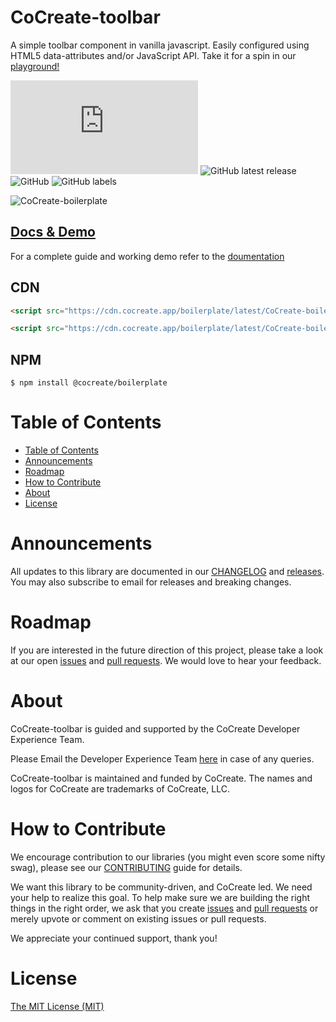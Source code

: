 # CoCreate-toolbar
A simple toolbar component in vanilla javascript. Easily configured using HTML5 data-attributes and/or JavaScript API. Take it for a spin in our [playground!](https://cocreate.app/docs/toolbar)

![GitHub file size in bytes](https://img.shields.io/github/size/CoCreate-app/CoCreate-toolbar/dist/CoCreate-toolbar.min.js?label=minified%20size&style=for-the-badge) 
![GitHub latest release](https://img.shields.io/github/v/release/CoCreate-app/CoCreate-toolbar?style=for-the-badge)
![GitHub](https://img.shields.io/github/license/CoCreate-app/CoCreate-toolbar?style=for-the-badge) 
![GitHub labels](https://img.shields.io/github/labels/CoCreate-app/CoCreate-toolbar/help%20wanted?style=for-the-badge)

![CoCreate-boilerplate](https://cdn.cocreate.app/docs/CoCreate-boilerplate.gif)

## [Docs & Demo](https://cocreate.app/docs/toolbar)

For a complete guide and working demo refer to the [doumentation](https://cocreate.app/docs/boilerplate)

## CDN
```html
<script src="https://cdn.cocreate.app/boilerplate/latest/CoCreate-boilerplate.min.js"></script>
```
```html
<script src="https://cdn.cocreate.app/boilerplate/latest/CoCreate-boilerplate.min.css"></script>
```

## NPM
```shell
$ npm install @cocreate/boilerplate
```

# Table of Contents

- [Table of Contents](#table-of-contents)
- [Announcements](#announcements)
- [Roadmap](#roadmap)
- [How to Contribute](#how-to-contribute)
- [About](#about)
- [License](#license)

<a name="announcements"></a>
# Announcements

All updates to this library are documented in our [CHANGELOG](https://github.com/CoCreate-app/CoCreate-toolbar/blob/master/CHANGELOG.md) and [releases](https://github.com/CoCreate-app/CoCreate-toolbar/releases). You may also subscribe to email for releases and breaking changes. 

<a name="roadmap"></a>
# Roadmap

If you are interested in the future direction of this project, please take a look at our open [issues](https://github.com/CoCreate-app/CoCreate-toolbar/issues) and [pull requests](https://github.com/CoCreate-app/CoCreate-toolbar/pulls). We would love to hear your feedback.


<a name="about"></a>
# About

CoCreate-toolbar is guided and supported by the CoCreate Developer Experience Team.

Please Email the Developer Experience Team [here](mailto:develop@cocreate.app) in case of any queries.

CoCreate-toolbar is maintained and funded by CoCreate. The names and logos for CoCreate are trademarks of CoCreate, LLC.

<a name="contribute"></a>
# How to Contribute

We encourage contribution to our libraries (you might even score some nifty swag), please see our [CONTRIBUTING](https://github.com/CoCreate-app/CoCreate-toolbar/blob/master/CONTRIBUTING.md) guide for details.

We want this library to be community-driven, and CoCreate led. We need your help to realize this goal. To help make sure we are building the right things in the right order, we ask that you create [issues](https://github.com/CoCreate-app/CoCreate-boilerplate/issues) and [pull requests](https://github.com/CoCreate-app/CoCreate-boilerplate/pulls) or merely upvote or comment on existing issues or pull requests.

We appreciate your continued support, thank you!

# License
[The MIT License (MIT)](https://github.com/CoCreate-app/CoCreate-toolbar/blob/master/LICENSE)

